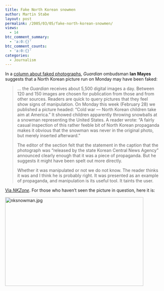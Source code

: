 ```yaml
---
title: Fake North Korean snowmen
author: Martin Stabe
layout: post
permalink: /2005/03/05/fake-north-korean-snowmen/
views:
  - 14
btc_comment_summary:
  - 'a:0:{}'
btc_comment_counts:
  - 'a:0:{}'
categories:
  - Journalism
---
```

In a [column about faked photographs][1], *Guardian* ombudsman **Ian Mayes** suggests that a North Korean picture run on Monday may have been faked:

> &#8230; the *Guardian* receives about 5,500 digital images a day. Between 120 and 150 images are chosen for publication from those and from other sources. Readers are quick to query pictures that they feel show signs of manipulation. On Monday this week (February 28) we published a picture headed: &ldquo;Cold war &mdash; North Korean children take aim at America.&rdquo; It showed children apparently throwing snowballs at a snowman representing the United States. A reader wrote: &ldquo;A fairly casual inspection of this rather feeble bit of North Korean propaganda makes it obvious that the snowman was never in the original photo, but merely inserted afterward.&rdquo;
> 
> The editor of the section felt that the statement in the caption that the photograph was &#8220;released by the state Korean Central News Agency&#8221; announced clearly enough that it was a piece of propaganda. But he suggests it might have been spelt out more directly.
> 
> Whether it was manipulated or not we do not know. The reader thinks it was and I think he is probably right. It was presented as an example of propaganda, and manipulation is its useful tool. It taints the user.

[Via *NKZone*][2]. For those who haven&#8217;t seen the picture in question, here it is:

[<img alt="nksnowman.jpg" src="http://www.martinstabe.com/blog/nksnowman/nksnowman-thumb2.jpg" width="450" height="289" />][3]

 [1]: http://www.guardian.co.uk/comment/story/0,3604,1430858,00.html
 [2]: http://www.nkzone.org/nkzone/entry/2005/03/nk_manipulates_.php
 [3]: http://www.martinstabe.com/blog/nksnowman/nksnowman2.jpg